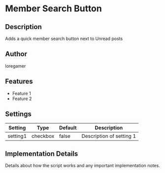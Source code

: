 # Member Search Button

## Description
Adds a quick member search button next to Unread posts

## Author
loregamer

## Features
- Feature 1
- Feature 2

## Settings
| Setting | Type | Default | Description |
|---------|------|---------|-------------|
| setting1 | checkbox | false | Description of setting 1 |

## Implementation Details
Details about how the script works and any important implementation notes.
